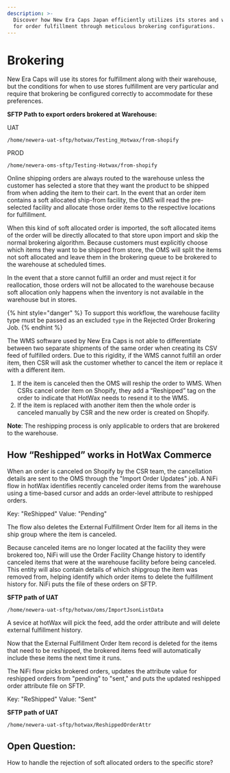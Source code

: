 ```yaml
---
description: >-
  Discover how New Era Caps Japan efficiently utilizes its stores and warehouse
  for order fulfillment through meticulous brokering configurations.
---
```


# Brokering

New Era Caps will use its stores for fulfillment along with their warehouse, but the conditions for when to use stores fulfillment are very particular and require that brokering be configured correctly to accommodate for these preferences.

**SFTP Path to export orders brokered at Warehouse:** 

UAT
```
/home/newera-uat-sftp/hotwax/Testing_Hotwax/from-shopify
```

PROD 
```
/home/newera-oms-sftp/Testing-Hotwax/from-shopify
```


Online shipping orders are always routed to the warehouse unless the customer has selected a store that they want the product to be shipped from when adding the item to their cart. In the event that an order item contains a soft allocated ship-from facility, the OMS will read the pre-selected facility and allocate those order items to the respective locations for fulfillment.

When this kind of soft allocated order is imported, the soft allocated items of the order will be directly allocated to that store upon import and skip the normal brokering algorithm. Because customers must explicitly choose which items they want to be shipped from store, the OMS will split the items not soft allocated and leave them in the brokering queue to be brokered to the warehouse at scheduled times.

In the event that a store cannot fulfill an order and must reject it for reallocation, those orders will not be allocated to the warehouse because soft allocation only happens when the inventory is not available in the warehouse but in stores.

{% hint style="danger" %}
To support this workflow, the warehouse facility type must be passed as an excluded `type` in the Rejected Order Brokering Job.
{% endhint %}

The WMS software used by New Era Caps is not able to differentiate between two separate shipments of the same order when creating its CSV feed of fulfilled orders. Due to this rigidity, if the WMS cannot fulfill an order item, then CSR will ask the customer whether to cancel the item or replace it with a different item.
1. If the item is canceled then the OMS will reship the order to WMS. When CSRs cancel order item on Shopify, they add a “Reshipped” tag on the order to indicate that HotWax needs to resend it to the WMS.
2. If the item is replaced with another item then the whole order is canceled manually by CSR and the new order is created on Shopify.

**Note**: The reshipping process is only applicable to orders that are brokered to the warehouse.

## How “Reshipped” works in HotWax Commerce

When an order is canceled on Shopify by the CSR team, the cancellation details are sent to the OMS through the "Import Order Updates" job. A NiFi flow in hotWax identifies recently canceled order items from the warehouse using a time-based cursor and adds an order-level attribute to reshipped orders.

Key: "ReShipped" Value: "Pending"

The flow also deletes the External Fulfillment Order Item for all items in the ship group where the item is canceled.

Because canceled items are no longer located at the facility they were brokered too, NiFi will use the Order Facility Change history to identify canceled items that were at the warehouse facility before being canceled. This entity will also contain details of which shipgroup the item was removed from, helping identify which order items to delete the fulfillment history for. NiFi puts the file of these orders on SFTP.

**SFTP path of UAT**
```
/home/newera-uat-sftp/hotwax/oms/ImportJsonListData
```


A sevice at hotWax will pick the feed, add the order attribute and will delete external fulfillment history.

Now that the External Fulfillment Order Item record is deleted for the items that need to be reshipped, the brokered items feed will automatically include these items the next time it runs. 

The NiFi flow picks brokered orders, updates the attribute value for reshipped orders from "pending" to "sent," and puts the updated reshipped order attribute file on SFTP.

Key: "ReShipped" Value: "Sent"
 
**SFTP path of UAT**
```
/home/newera-uat-sftp/hotwax/ReshippedOrderAttr
```

## Open Question:
How to handle the rejection of soft allocated orders to the specific store?
